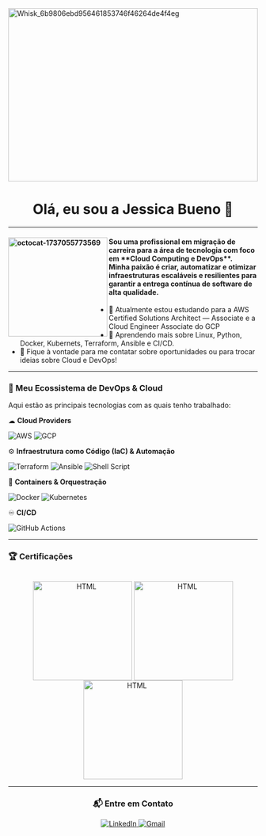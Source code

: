 <img width="100%" height="350" alt="Whisk_6b9806ebd956461853746f46264de4f4eg" src="https://github.com/user-attachments/assets/b227f6de-edb6-4fd7-b1a3-bc6af5750f69" />


<div align="center">
<h1>Olá, eu sou a Jessica Bueno 👋</h1> 
</div>
<hr>
<h4>
  <p> <img align="left" width="200" height="200" alt="octocat-1737055773569" src="https://github.com/user-attachments/assets/837df87b-6bb1-4b60-ae87-d3d17b6e8136" />
Sou uma profissional em migração de carreira para a área de tecnologia com foco em **Cloud Computing e DevOps**. <br>
Minha paixão é criar, automatizar e otimizar infraestruturas escaláveis e resilientes para garantir a entrega contínua de software de alta qualidade.
   
  </p>
</h4>

* 🔭 Atualmente estou estudando para a AWS Certified Solutions Architect — Associate e a Cloud Engineer Associate do GCP
* 🌱 Aprendendo mais sobre Linux, Python, Docker, Kubernets, Terraform, Ansible e CI/CD.
* 💬 Fique à vontade para me contatar sobre oportunidades ou para trocar ideias sobre Cloud e DevOps!

---

### 🚀 Meu Ecossistema de DevOps & Cloud

Aqui estão as principais tecnologias com as quais tenho trabalhado:

☁ **Cloud Providers**
<p>
  <img src="https://img.shields.io/badge/Amazon_AWS-232F3E?style=for-the-badge&logo=amazon-aws&logoColor=white" alt="AWS"/>
  <img src="https://img.shields.io/badge/Google_Cloud-4285F4?style=for-the-badge&logo=google-cloud&logoColor=white" alt="GCP"/>
</p>

⚙ **Infraestrutura como Código (IaC) & Automação**
<p>
  <img src="https://img.shields.io/badge/Terraform-7B42BC?style=for-the-badge&logo=terraform&logoColor=white" alt="Terraform"/>
  <img src="https://img.shields.io/badge/Ansible-EE0000?style=for-the-badge&logo=ansible&logoColor=white" alt="Ansible"/>
  <img src="https://img.shields.io/badge/Shell_Script-121011?style=for-the-badge&logo=gnu-bash&logoColor=white" alt="Shell Script"/>
</p>

🐋 **Containers & Orquestração**
<p>
  <img src="https://img.shields.io/badge/Docker-2496ED?style=for-the-badge&logo=docker&logoColor=white" alt="Docker"/>
  <img src="https://img.shields.io/badge/Kubernetes-326CE5?style=for-the-badge&logo=kubernetes&logoColor=white" alt="Kubernetes"/>
</p>

♾ **CI/CD**
<p>
  <img src="https://img.shields.io/badge/GitHub_Actions-2088FF?style=for-the-badge&logo=github-actions&logoColor=white" alt="GitHub Actions"/>
  </p>

---

### 🏆 Certificações

<div align="center" style="display: inline_block"><br>
<a href="https://www.credly.com/badges/934d858c-490d-4419-9f7b-24b988b233c2/public_url"> <img align="center" alt="HTML" height="200" width="200" src="https://images.credly.com/size/340x340/images/00634f82-b07f-4bbd-a6bb-53de397fc3a6/image.png" /></a>
<a href="https://www.credly.com/badges/411c9b65-a490-4de6-86af-507953b271e5/public_url"> <img align="center" alt="HTML" height="200" width="200" src="https://images.credly.com/size/110x110/images/44e2c252-5d19-4574-9646-005f7225bf53/image.png" /></a>
<a href="https://www.credly.com/badges/296c9b48-0f91-48bc-a37f-eab25362229a"> <img align="center" alt="HTML" height="200" width="200" src="https://images.credly.com/size/340x340/images/4dda8ae4-99ee-476c-bca3-6f0adbab42fe/image.png" /></a>
<br>
<hr>

### 📬 Entre em Contato

<p>
  <a href="https://www.linkedin.com/in/jessica-ap-bueno/" target="_blank">
    <img src="https://img.shields.io/badge/LinkedIn-0077B5?style=for-the-badge&logo=linkedin&logoColor=white" alt="LinkedIn"/>
  </a>
  <a href="mailto:buenojessicaaparecida@gmail.com" target="_blank">
    <img src="https://img.shields.io/badge/Gmail-D14836?style=for-the-badge&logo=gmail&logoColor=white" alt="Gmail"/>


